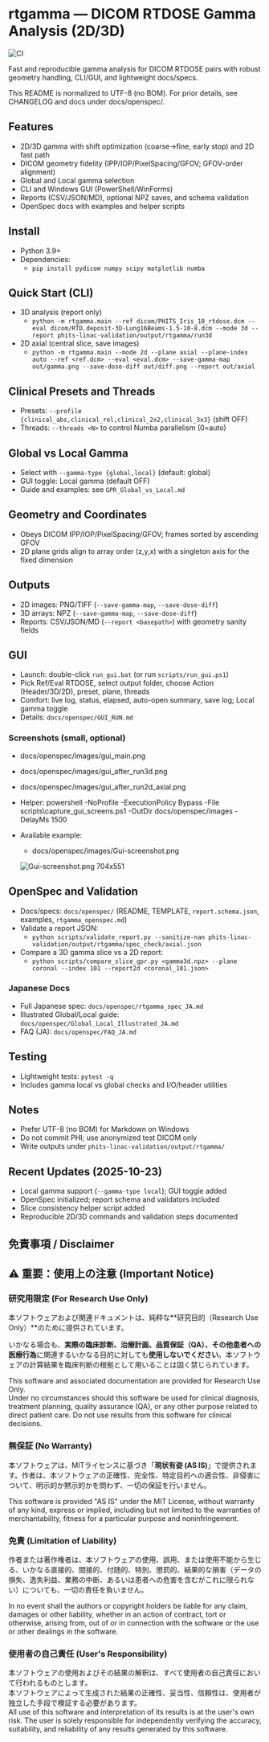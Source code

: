 # rtgamma — DICOM RTDOSE Gamma Analysis (2D/3D)

![CI](https://github.com/inata169/GPR-comparing/actions/workflows/ci.yml/badge.svg)

Fast and reproducible gamma analysis for DICOM RTDOSE pairs with robust geometry handling, CLI/GUI, and lightweight docs/specs.

This README is normalized to UTF-8 (no BOM). For prior details, see CHANGELOG and docs under docs/openspec/.

## Features
- 2D/3D gamma with shift optimization (coarse→fine, early stop) and 2D fast path
- DICOM geometry fidelity (IPP/IOP/PixelSpacing/GFOV; GFOV-order alignment)
- Global and Local gamma selection
- CLI and Windows GUI (PowerShell/WinForms)
- Reports (CSV/JSON/MD), optional NPZ saves, and schema validation
- OpenSpec docs with examples and helper scripts

## Install
- Python 3.9+
- Dependencies:
  - `pip install pydicom numpy scipy matplotlib numba`

## Quick Start (CLI)
- 3D analysis (report only)
  - `python -m rtgamma.main --ref dicom/PHITS_Iris_10_rtdose.dcm --eval dicom/RTD.deposit-3D-Lung16Beams-1.5-10-8.dcm --mode 3d --report phits-linac-validation/output/rtgamma/run3d`
- 2D axial (central slice, save images)
  - `python -m rtgamma.main --mode 2d --plane axial --plane-index auto --ref <ref.dcm> --eval <eval.dcm> --save-gamma-map out/gamma.png --save-dose-diff out/diff.png --report out/axial`

## Clinical Presets and Threads
- Presets: `--profile {clinical_abs,clinical_rel,clinical_2x2,clinical_3x3}` (shift OFF)
- Threads: `--threads <N>` to control Numba parallelism (0=auto)

## Global vs Local Gamma
- Select with `--gamma-type {global,local}` (default: global)
- GUI toggle: Local gamma (default OFF)
- Guide and examples: see `GPR_Global_vs_Local.md`

## Geometry and Coordinates
- Obeys DICOM IPP/IOP/PixelSpacing/GFOV; frames sorted by ascending GFOV
- 2D plane grids align to array order (z,y,x) with a singleton axis for the fixed dimension

## Outputs
- 2D images: PNG/TIFF (`--save-gamma-map`, `--save-dose-diff`)
- 3D arrays: NPZ (`--save-gamma-map`, `--save-dose-diff`)
- Reports: CSV/JSON/MD (`--report <basepath>`) with geometry sanity fields

## GUI
- Launch: double-click `run_gui.bat` (or run `scripts/run_gui.ps1`)
- Pick Ref/Eval RTDOSE, select output folder, choose Action (Header/3D/2D), preset, plane, threads
- Comfort: live log, status, elapsed, auto-open summary, save log; Local gamma toggle
- Details: `docs/openspec/GUI_RUN.md`
 
### Screenshots (small, optional)
- docs/openspec/images/gui_main.png
- docs/openspec/images/gui_after_run3d.png
- docs/openspec/images/gui_after_run2d_axial.png
- Helper: powershell -NoProfile -ExecutionPolicy Bypass -File scripts\capture_gui_screens.ps1 -OutDir docs/openspec/images -DelayMs 1500

- Available example:
  - docs/openspec/images/Gui-screenshot.png
  
  ![Gui-screenshot.png 704x551](docs/openspec/images/Gui-screenshot.png)

## OpenSpec and Validation
- Docs/specs: `docs/openspec/` (README, TEMPLATE, `report.schema.json`, examples, `rtgamma_openspec.md`)
- Validate a report JSON:
  - `python scripts/validate_report.py --sanitize-nan phits-linac-validation/output/rtgamma/spec_check/axial.json`
- Compare a 3D gamma slice vs a 2D report:
  - `python scripts/compare_slice_gpr.py <gamma3d.npz> --plane coronal --index 101 --report2d <coronal_101.json>`

### Japanese Docs
- Full Japanese spec: `docs/openspec/rtgamma_spec_JA.md`
- Illustrated Global/Local guide: `docs/openspec/Global_Local_Illustrated_JA.md`
- FAQ (JA): `docs/openspec/FAQ_JA.md`

## Testing
- Lightweight tests: `pytest -q`
- Includes gamma local vs global checks and I/O/header utilities

## Notes
- Prefer UTF-8 (no BOM) for Markdown on Windows
- Do not commit PHI; use anonymized test DICOM only
- Write outputs under `phits-linac-validation/output/rtgamma/`

## Recent Updates (2025-10-23)
- Local gamma support (`--gamma-type local`); GUI toggle added
- OpenSpec initialized; report schema and validators included
- Slice consistency helper script added
- Reproducible 2D/3D commands and validation steps documented

## **免責事項 / Disclaimer**

## **⚠️ 重要：使用上の注意 (Important Notice)**

### **研究用限定 (For Research Use Only)**

本ソフトウェアおよび関連ドキュメントは、純粋な\*\*研究目的（Research Use Only）\*\*のために提供されています。

いかなる場合も、**実際の臨床診断、治療計画、品質保証（QA）、その他患者への医療行為**に関連するいかなる目的に対しても**使用しないでください**。本ソフトウェアの計算結果を臨床判断の根拠として用いることは固く禁じられています。

This software and associated documentation are provided for Research Use Only.  
Under no circumstances should this software be used for clinical diagnosis, treatment planning, quality assurance (QA), or any other purpose related to direct patient care. Do not use results from this software for clinical decisions.

### **無保証 (No Warranty)**

本ソフトウェアは、MITライセンスに基づき「**現状有姿 (AS IS)**」で提供されます。作者は、本ソフトウェアの正確性、完全性、特定目的への適合性、非侵害について、明示的か黙示的かを問わず、一切の保証を行いません。

This software is provided "AS IS" under the MIT License, without warranty of any kind, express or implied, including but not limited to the warranties of merchantability, fitness for a particular purpose and noninfringement.

### **免責 (Limitation of Liability)**

作者または著作権者は、本ソフトウェアの使用、誤用、または使用不能から生じる、いかなる直接的、間接的、付随的、特別、懲罰的、結果的な損害（データの損失、逸失利益、業務の中断、あるいは患者への危害を含むがこれに限られない）についても、一切の責任を負いません。

In no event shall the authors or copyright holders be liable for any claim, damages or other liability, whether in an action of contract, tort or otherwise, arising from, out of or in connection with the software or the use or other dealings in the software.

### **使用者の自己責任 (User's Responsibility)**

本ソフトウェアの使用およびその結果の解釈は、すべて使用者の自己責任において行われるものとします。  
本ソフトウェアによって生成された結果の正確性、妥当性、信頼性は、使用者が独立した手段で検証する必要があります。  
All use of this software and interpretation of its results is at the user's own risk. The user is solely responsible for independently verifying the accuracy, suitability, and reliability of any results generated by this software.
